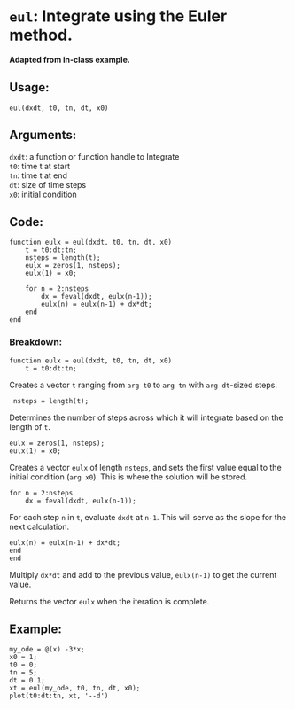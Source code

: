 # `eul`: Integrate using the Euler method.

**Adapted from in-class example.**

## Usage:

```{MATLAB}
eul(dxdt, t0, tn, dt, x0)
```

## Arguments:

`dxdt`: a function or function handle to Integrate  
`t0`: time t at start  
`tn`: time t at end  
`dt`: size of time steps  
`x0`: initial condition  

## Code:

```{MATLAB}
function eulx = eul(dxdt, t0, tn, dt, x0)
    t = t0:dt:tn;
    nsteps = length(t);
    eulx = zeros(1, nsteps);
    eulx(1) = x0;

    for n = 2:nsteps
        dx = feval(dxdt, eulx(n-1));
        eulx(n) = eulx(n-1) + dx*dt;
    end
end
```

### Breakdown:

```{MATLAB}
function eulx = eul(dxdt, t0, tn, dt, x0)
    t = t0:dt:tn;
```

Creates a vector `t` ranging from `arg t0` to `arg tn` with `arg dt`-sized steps.

```{MATLAB}
 nsteps = length(t);
```

Determines the number of steps across which it will integrate based on the length of `t`.

```{MATLAB}
eulx = zeros(1, nsteps);
eulx(1) = x0;
```

Creates a vector `eulx` of length `nsteps`, and sets the first value equal to the initial condition (`arg x0`). This is where the solution will be stored.

```{MATLAB}
for n = 2:nsteps
    dx = feval(dxdt, eulx(n-1));
```

For each step `n` in `t`, evaluate `dxdt` at `n-1`. This will serve as the slope for the next calculation.

```{MATLAB}
eulx(n) = eulx(n-1) + dx*dt;
end
end
```

Multiply `dx*dt` and add to the previous value, `eulx(n-1)` to get the current value.

Returns the vector `eulx` when the iteration is complete.


## Example:

```{MATLAB}
my_ode = @(x) -3*x;
x0 = 1;
t0 = 0;
tn = 5;
dt = 0.1;
xt = eul(my_ode, t0, tn, dt, x0);
plot(t0:dt:tn, xt, '--d')
```
